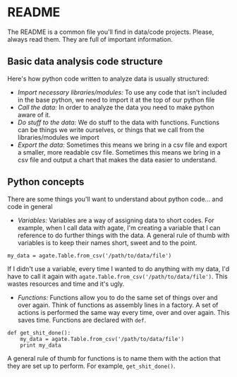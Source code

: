 # README

The README is a common file you'll find in data/code projects. Please, always read them. They are full of important information.

## Basic data analysis code structure

Here's how python code written to analyze data is usually structured:

- *Import necessary libraries/modules:* To use any code that isn't included in the base python, we need to import it at the top of our python file
- *Call the data:* In order to analyze the data you need to make python aware of it.
- *Do stuff to the data:* We do stuff to the data with functions. Functions can be things we write ourselves, or things that we call from the libraries/modules we import
- *Export the data:* Sometimes this means we bring in a csv file and export a smaller, more readable csv file. Sometimes this means we bring in a csv file and output a chart that makes the data easier to understand.

## Python concepts

There are some things you'll want to understand about python code... and code in general

- *Variables:* Variables are a way of assigning data to short codes. For example, when I call data with agate, I'm creating a variable that I can reference to do further things with the data. A general rule of thumb with variables is to keep their names short, sweet and to the point.
```
my_data = agate.Table.from_csv('/path/to/data/file')
```
If I didn't use a variable, every time I wanted to do anything with my data, I'd have to call it again with `agate.Table.from_csv('/path/to/data/file')`. This wastes resources and time and it's ugly.
- *Functions:* Functions allow you to do the same set of things over and over again. Think of functions as assembly lines in a factory. A set of actions is performed the same way every time, over and over again. This saves time. Functions are declared with `def`.
```
def get_shit_done():
    my_data = agate.Table.from_csv('/path/to/data/file')
    print my_data
```
A general rule of thumb for functions is to name them with the action that they are set up to perform. For example, `get_shit_done()`.







